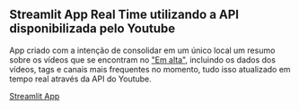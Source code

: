 ## Streamlit App Real Time utilizando a API disponibilizada pelo Youtube

App criado com a intenção de consolidar em um único local um resumo sobre os vídeos que se encontram no ["Em alta"](https://www.youtube.com/feed/trending?bp=6gQJRkVleHBsb3Jl), incluindo os dados dos vídeos, tags e canais mais frequentes no momento, tudo isso atualizado em tempo real através da API do Youtube.

[Streamlit App](https://share.streamlit.io/lucasf961/youtube-trendings/main/st.py)
